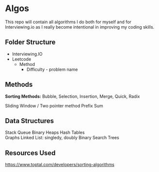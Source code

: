 # Algos

This repo will contain all algorithms I do both for myself and for Interviewing.io as I really become intentional in improving my coding skills. 

## Folder Structure

- Interviewing.IO
- Leetcode
    - Method 
        - Difficulty - problem name 

## Methods 

**Sorting Methods:**
Bubble, 
Selection, 
Insertion, 
Merge, 
Quick, 
Radix 

Sliding Window / Two pointer method 
Prefix Sum

## Data Structures

Stack
Queue
Binary Heaps
Hash Tables  
Graphs 
Linked List: singledy, doubly 
Binary Search Trees

## Resources Used 

https://www.toptal.com/developers/sorting-algorithms


